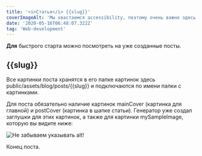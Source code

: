 ```yaml
---
title: '<i>Статья</i> {{slug}}'
coverImageAlt: 'Мы хвастаемся accessibility, поэтому очень важно здесь указать описание того, что изображено на картинки в шапке поста'
date: '2020-05-16T06:48:07.322Z'
tag: 'Web-development'
---
```


**Для** быстрого старта можно посмотреть на уже созданные посты.

## {{slug}}

Все картинки поста хранятся в его папке картинок здесь public/assets/blog/posts/{{slug}}
и подключаются по имени папки с картинками.

Для поста обязательно наличие картинок mainCover (картинка для главной) и postCover (картинка в шапке статьи).
Генератор уже создал заглушки для этих картинок, а также для картинки mySampleImage,
которую вы видите ниже:

<Img imageName='mySampleImage' alt='Не забываем указывать alt!' />

Конец поста.
